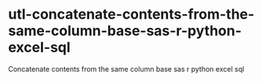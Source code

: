 # utl-concatenate-contents-from-the-same-column-base-sas-r-python-excel-sql
Concatenate contents from the same column base sas r python excel sql 
